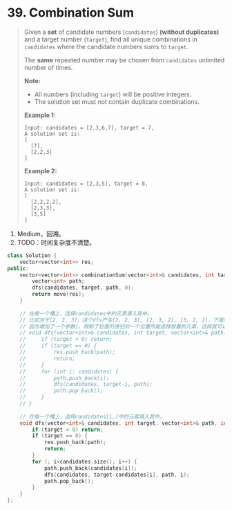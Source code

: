 # 39. Combination Sum

> Given a **set** of candidate numbers (`candidates`) **(without duplicates)** and a target number (`target`), find all unique combinations in `candidates` where the candidate numbers sums to `target`.
>
> The **same** repeated number may be chosen from `candidates` unlimited number of times.
>
> **Note:**
>
> - All numbers (including `target`) will be positive integers.
> - The solution set must not contain duplicate combinations.
>
> **Example 1:**
>
> ```
> Input: candidates = [2,3,6,7], target = 7,
> A solution set is:
> [
>   [7],
>   [2,2,3]
> ]
> ```
>
> **Example 2:**
>
> ```
> Input: candidates = [2,3,5], target = 8,
> A solution set is:
> [
>   [2,2,2,2],
>   [2,3,3],
>   [3,5]
> ]
> ```

1. Medium，回溯。
2. TODO：时间复杂度不清楚。

```cpp
class Solution {
    vector<vector<int>> res;
public:
    vector<vector<int>> combinationSum(vector<int>& candidates, int target) {
        vector<int> path;
        dfs(candidates, target, path, 0);
        return move(res);
    }
    
    // 在每一个槽上，选择candidates中的元素填入其中。
    // 比如对于[2, 2, 3]，这个dfs产生[2, 2, 3], [2, 3, 2], [3, 2, 2]，下面的dfs产生[2, 2, 3]。
    // 因为增加了一个参数i，限制了后面的递归对一个位置所能选择放置的元素，这样就可以消除[2, 3, 2]和[3, 2, 2]，因为选了3之后，无法选2。
    // void dfs(vector<int>& candidates, int target, vector<int>& path) {
    //     if (target < 0) return;
    //     if (target == 0) {
    //         res.push_back(path);
    //         return;
    //     }
    //     for (int i: candidates) {
    //         path.push_back(i);
    //         dfs(candidates, target-i, path);
    //         path.pop_back();
    //     }
    // }
    
    // 在每一个槽上，选择candidates[i,]中的元素填入其中。
    void dfs(vector<int>& candidates, int target, vector<int>& path, int i) {
        if (target < 0) return;
        if (target == 0) {
            res.push_back(path);
            return;
        }
        for (; i<candidates.size(); i++) {
            path.push_back(candidates[i]);
            dfs(candidates, target-candidates[i], path, i);
            path.pop_back();
        }
    }
};
```

